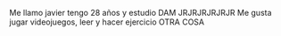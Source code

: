 Me llamo javier tengo 28 años y estudio DAM
JRJRJRJRJRJR
Me gusta jugar videojuegos, leer y hacer ejercicio
OTRA COSA
